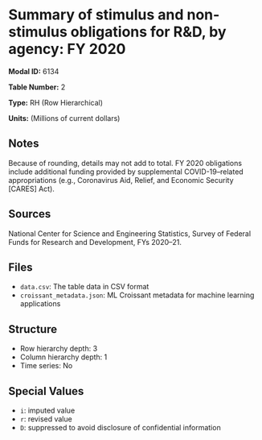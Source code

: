 # Summary of stimulus and non-stimulus obligations for R&D, by agency: FY 2020

**Modal ID:** 6134

**Table Number:** 2

**Type:** RH (Row Hierarchical)

**Units:** (Millions of current dollars)

## Notes

Because of rounding, details may not add to total. FY 2020 obligations include additional funding provided by supplemental COVID-19–related appropriations (e.g., Coronavirus Aid, Relief, and Economic Security [CARES] Act).

## Sources

National Center for Science and Engineering Statistics, Survey of Federal Funds for Research and Development, FYs 2020–21.

## Files

- `data.csv`: The table data in CSV format
- `croissant_metadata.json`: ML Croissant metadata for machine learning applications

## Structure

- Row hierarchy depth: 3
- Column hierarchy depth: 1
- Time series: No

## Special Values

- `i`: imputed value
- `r`: revised value
- `D`: suppressed to avoid disclosure of confidential information
